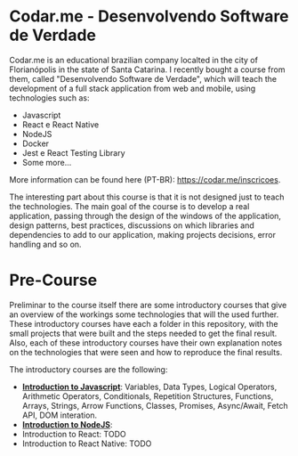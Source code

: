 # Codar.me - Desenvolvendo Software de Verdade 

Codar.me is an educational brazilian company localted in the city of Florianópolis in the state of Santa Catarina. I recently bought a course from them, called "Desenvolvendo Software de Verdade", which will teach the development of a full stack application from web and mobile, using technologies such as:

* Javascript
* React e React Native
* NodeJS
* Docker
* Jest e React Testing Library
* Some more...

More information can be found here (PT-BR): https://codar.me/inscricoes.

The interesting part about this course is that it is not designed just to teach the technologies. The main goal of the course is to develop a real application, passing through the design of the windows of the application, design patterns, best practices, discussions on which libraries and dependencies to add to our application, making projects decisions, error handling and so on.

# Pre-Course

Preliminar to the course itself there are some introductory courses that give an overview of the workings some technologies that will the used further. These introductory courses have each a folder in this repository, with the small projects that were built and the steps needed to get the final result. Also, each of these introductory courses have their own explanation notes on the technologies that were seen and how to reproduce the final results. 

The introductory courses are the following:

* [**Introduction to Javascript**](https://github.com/jlggross/codar.me/tree/main/javascript-intro): Variables, Data Types, Logical Operators, Arithmetic Operators, Conditionals, Repetition Structures, Functions, Arrays, Strings, Arrow Functions, Classes, Promises, Async/Await, Fetch API, DOM interation.
* [**Introduction to NodeJS**](https://github.com/jlggross/codar.me/tree/main/nodejs-intro): 
* Introduction to React: TODO
* Introduction to React Native: TODO
